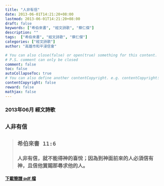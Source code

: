 ```yaml
---
title: "人非有信"
date: 2013-06-01T14:21:20+08:00
lastmod: 2013-06-01T14:21:20+08:00
draft: false
keywords: ["希伯來書", "經文詩歌", "蔡仁傑"]
description: ""
tags:  ["希伯來書", "經文詩歌", "蔡仁傑"]
categories: ["經文詩歌"]
author: "高雄市和平浸信會"

# You can also close(false) or open(true) something for this content.
# P.S. comment can only be closed
comment: false
toc: false
autoCollapseToc: true
# You can also define another contentCopyright. e.g. contentCopyright: "This is another copyright."
contentCopyright: false
reward: false
mathjax: false
---
```


### 2013年06月 經文詩歌

## `人非有信`

> ## `希伯來書 11:6`
> 
> ### 人非有信，就不能得神的喜悅；因為到神面前來的人必須信有神，且信他賞賜那尋求他的人。

#### [下載簡譜 pdf 檔](/pdf-h/h201306.pdf "人非有信")